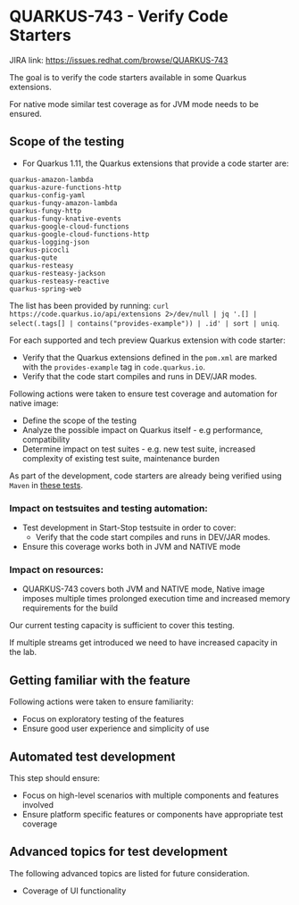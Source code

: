 # QUARKUS-743 - Verify Code Starters

JIRA link: https://issues.redhat.com/browse/QUARKUS-743

The goal is to verify the code starters available in some Quarkus extensions.

For native mode similar test coverage as for JVM mode needs to be ensured.

## Scope of the testing

- For Quarkus 1.11, the Quarkus extensions that provide a code starter are:

```
quarkus-amazon-lambda
quarkus-azure-functions-http
quarkus-config-yaml
quarkus-funqy-amazon-lambda
quarkus-funqy-http
quarkus-funqy-knative-events
quarkus-google-cloud-functions
quarkus-google-cloud-functions-http
quarkus-logging-json
quarkus-picocli
quarkus-qute
quarkus-resteasy
quarkus-resteasy-jackson
quarkus-resteasy-reactive
quarkus-spring-web
```

The list has been provided by running: `curl https://code.quarkus.io/api/extensions 2>/dev/null | jq '.[] | select(.tags[] | contains("provides-example")) | .id' | sort | uniq`.

For each supported and tech preview Quarkus extension with code starter:
 - Verify that the Quarkus extensions defined in the `pom.xml` are marked with the `provides-example` tag in `code.quarkus.io`. 
 - Verify that the code start compiles and runs in DEV/JAR modes.

Following actions were taken to ensure test coverage and automation for native image:
 - Define the scope of the testing
 - Analyze the possible impact on Quarkus itself - e.g performance, compatibility
 - Determine impact on test suites - e.g. new test suite, increased complexity of existing test suite, maintenance burden

 As part of the development, code starters are already being verified using `Maven` in [these tests](https://github.com/quarkusio/quarkus/blob/main/integration-tests/devtools/src/test/java/io/quarkus/devtools/codestarts/quarkus/QuarkusCodestartRunIT.java#L74-L90). 

### Impact on testsuites and testing automation:
 - Test development in Start-Stop testsuite in order to cover:
   - Verify that the code start compiles and runs in DEV/JAR modes.
 - Ensure this coverage works both in JVM and NATIVE mode

### Impact on resources:
 - QUARKUS-743 covers both JVM and NATIVE mode, Native image imposes multiple times prolonged execution time and increased memory requirements for the build

Our current testing capacity is sufficient to cover this testing.

If multiple streams get introduced we need to have increased capacity in the lab.

## Getting familiar with the feature
Following actions were taken to ensure familiarity:
 - Focus on exploratory testing of the features
 - Ensure good user experience and simplicity of use

## Automated test development
This step should ensure:
 - Focus on high-level scenarios with multiple components and features involved
 - Ensure platform specific features or components have appropriate test coverage

## Advanced topics for test development
The following advanced topics are listed for future consideration. 
 - Coverage of UI functionality
